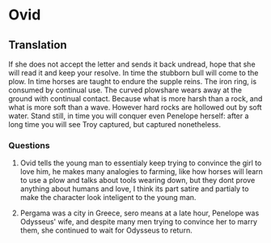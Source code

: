 # Ovid

## Translation

If she does not accept the letter and sends it back undread, hope that she will read it and keep your resolve. In time the stubborn bull will come to the plow. In time horses are taught to endure the supple reins. The iron ring, is consumed by continual use. The curved plowshare wears away at the ground with continual contact. Because what is more harsh than a rock, and what is more soft than a wave. However hard rocks are hollowed out by soft water. Stand still, in time you will conquer even Penelope herself: after a long time you will see Troy captured, but captured nonetheless.

### Questions

1. Ovid tells the young man to essentialy keep trying to convince the girl to love him, he makes many analogies to farming, like how horses will learn to use a plow and talks about tools wearing down, but they dont prove anything about humans and love, I think its part satire and partialy to make the character look inteligent to the young man.

2. Pergama was a city in Greece, sero means at a late hour, Penelope was Odysseus' wife, and despite many men trying to convince her to marry them, she continued to wait for Odysseus to return.
